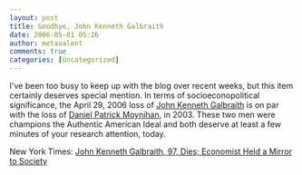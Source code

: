 ```yaml
---
layout: post
title: Goodbye, John Kenneth Galbraith
date: 2006-05-01 05:26
author: metavalent
comments: true
categories: [Uncategorized]
---
```

I've been too busy to keep up with the blog over recent weeks, but this item certainly deserves special mention.  In terms of socioeconopolitical significance, the April 29, 2006 loss of <a href="http://en.wikipedia.org/wiki/John_Kenneth_Galbraith">John Kenneth Galbraith</a> is on par with the loss of <a href="http://en.wikipedia.org/wiki/Daniel_Patrick_Moynihan">Daniel Patrick Moynihan</a>, in 2003.  These two men were champions the Authentic American Ideal and both deserve at least a few minutes of your research attention, today.  

New York Times: <a href="http://www.nytimes.com/2006/04/30/obituaries/30galbraith.html?ex=1146628800&amp;en=8e6c138915a976ba&amp;ei=5087%0A">John Kenneth Galbraith, 97, Dies; Economist Held a Mirror to Society</a>
